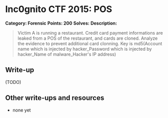 # Inc0gnito CTF 2015: POS

**Category: Forensic** 
**Points: 200** 
**Solves:** 
**Description:**

> Victim A is running a restaurant.
> Credit card payment informations are leaked from a POS of the restaurant, and cards are cloned.
> Analyze the evidence to prevent additional card clonning.
> Key is md5(Account name which is injected by hacker_Password which is injected by hacker_Name of malware_Hacker's IP address)


## Write-up

(TODO)

## Other write-ups and resources

* none yet
